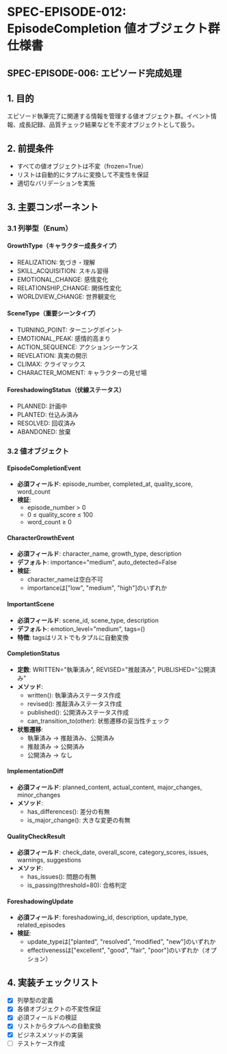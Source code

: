 # SPEC-EPISODE-012: EpisodeCompletion 値オブジェクト群仕様書

## SPEC-EPISODE-006: エピソード完成処理


## 1. 目的
エピソード執筆完了に関連する情報を管理する値オブジェクト群。イベント情報、成長記録、品質チェック結果などを不変オブジェクトとして扱う。

## 2. 前提条件
- すべての値オブジェクトは不変（frozen=True）
- リストは自動的にタプルに変換して不変性を保証
- 適切なバリデーションを実施

## 3. 主要コンポーネント

### 3.1 列挙型（Enum）

#### GrowthType（キャラクター成長タイプ）
- REALIZATION: 気づき・理解
- SKILL_ACQUISITION: スキル習得
- EMOTIONAL_CHANGE: 感情変化
- RELATIONSHIP_CHANGE: 関係性変化
- WORLDVIEW_CHANGE: 世界観変化

#### SceneType（重要シーンタイプ）
- TURNING_POINT: ターニングポイント
- EMOTIONAL_PEAK: 感情的高まり
- ACTION_SEQUENCE: アクションシーケンス
- REVELATION: 真実の開示
- CLIMAX: クライマックス
- CHARACTER_MOMENT: キャラクターの見せ場

#### ForeshadowingStatus（伏線ステータス）
- PLANNED: 計画中
- PLANTED: 仕込み済み
- RESOLVED: 回収済み
- ABANDONED: 放棄

### 3.2 値オブジェクト

#### EpisodeCompletionEvent
- **必須フィールド**: episode_number, completed_at, quality_score, word_count
- **検証**:
  - episode_number > 0
  - 0 ≤ quality_score ≤ 100
  - word_count ≥ 0

#### CharacterGrowthEvent
- **必須フィールド**: character_name, growth_type, description
- **デフォルト**: importance="medium", auto_detected=False
- **検証**:
  - character_nameは空白不可
  - importanceは["low", "medium", "high"]のいずれか

#### ImportantScene
- **必須フィールド**: scene_id, scene_type, description
- **デフォルト**: emotion_level="medium", tags=()
- **特徴**: tagsはリストでもタプルに自動変換

#### CompletionStatus
- **定数**: WRITTEN="執筆済み", REVISED="推敲済み", PUBLISHED="公開済み"
- **メソッド**:
  - written(): 執筆済みステータス作成
  - revised(): 推敲済みステータス作成
  - published(): 公開済みステータス作成
  - can_transition_to(other): 状態遷移の妥当性チェック
- **状態遷移**:
  - 執筆済み → 推敲済み、公開済み
  - 推敲済み → 公開済み
  - 公開済み → なし

#### ImplementationDiff
- **必須フィールド**: planned_content, actual_content, major_changes, minor_changes
- **メソッド**:
  - has_differences(): 差分の有無
  - is_major_change(): 大きな変更の有無

#### QualityCheckResult
- **必須フィールド**: check_date, overall_score, category_scores, issues, warnings, suggestions
- **メソッド**:
  - has_issues(): 問題の有無
  - is_passing(threshold=80): 合格判定

#### ForeshadowingUpdate
- **必須フィールド**: foreshadowing_id, description, update_type, related_episodes
- **検証**:
  - update_typeは["planted", "resolved", "modified", "new"]のいずれか
  - effectivenessは["excellent", "good", "fair", "poor"]のいずれか（オプション）

## 4. 実装チェックリスト
- [x] 列挙型の定義
- [x] 各値オブジェクトの不変性保証
- [x] 必須フィールドの検証
- [x] リストからタプルへの自動変換
- [x] ビジネスメソッドの実装
- [ ] テストケース作成
